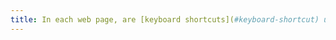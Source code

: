 ```yaml
---
title: In each web page, are [keyboard shortcuts](#keyboard-shortcut) using only one key (lowercase or uppercase letter, punctuation, number or symbol) controllable by the user?
---
```

